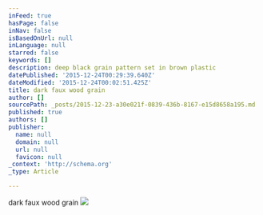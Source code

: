```yaml
---
inFeed: true
hasPage: false
inNav: false
isBasedOnUrl: null
inLanguage: null
starred: false
keywords: []
description: deep black grain pattern set in brown plastic
datePublished: '2015-12-24T00:29:39.640Z'
dateModified: '2015-12-24T00:02:51.425Z'
title: dark faux wood grain
author: []
sourcePath: _posts/2015-12-23-a30e021f-0839-436b-8167-e15d8658a195.md
published: true
authors: []
publisher:
  name: null
  domain: null
  url: null
  favicon: null
_context: 'http://schema.org'
_type: Article

---
```

dark faux wood grain
![](https://the-grid-user-content.s3-us-west-2.amazonaws.com/6c69c37e-e86f-49f0-8fa8-bc116dc0ab92.jpg)